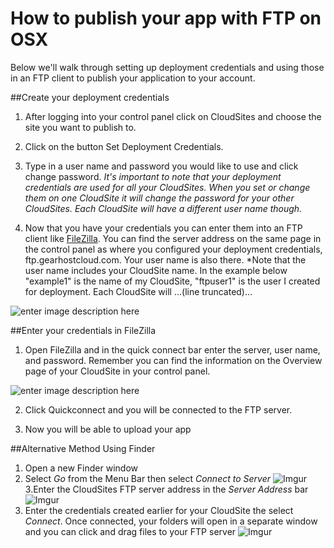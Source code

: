 How to publish your app with FTP on OSX
==================

Below we'll walk through setting up deployment credentials and using those in an FTP client to publish your application to your account. 

##Create your deployment credentials 

 1. After logging into your control panel click on CloudSites and choose the site you want to publish to. 
 
 2. Click on the button Set Deployment Credentials.
 
 3. Type in a user name and password you would like to use and click change password. *It's important to note that your deployment credentials are used for all your CloudSites. When you set or change them on one CloudSite it will change the password for your other CloudSites. Each CloudSite will have a different user name though.* 
 
 4. Now that you have your credentials you can enter them into an FTP client like [FileZilla](https://filezilla-project.org/download.php?type=client). You can find the server address on the same page in the control panel as where you configured your deployment credentials, ftp.gearhostcloud.com. Your user name is also there. *Note that the user name includes your CloudSite name. In the example below "example1" is the name of my CloudSite, "ftpuser1" is the user I created for deployment. Each CloudSite will ...(line truncated)...
 
 ![enter image description here](http://i.imgur.com/G4ifdqG.png)


 
##Enter your credentials in FileZilla
 

 1. Open FileZilla and in the quick connect bar enter the server, user name, and password. Remember you can find the information on the Overview page of your CloudSite in your control panel.
 
 ![enter image description here](http://i.imgur.com/WSXYvMe.png)
 
 2. Click Quickconnect and you will be connected to the FTP server. 
 
 3. Now you will be able to upload your app

##Alternative Method Using Finder

 1. Open a new Finder window
 2. Select *Go* from the Menu Bar then select *Connect to Server*
  ![Imgur](http://i.imgur.com/1U9IuI4.png)
 3.Enter the CloudSites FTP server address in the *Server Address* bar
  ![Imgur](http://i.imgur.com/6wDwy4f.png)
 4. Enter the credentials created earlier for your CloudSite the select *Connect*. Once connected, your folders will open in a separate window and you can click and drag files to your FTP server
  ![Imgur](http://i.imgur.com/iNm0yPu.png)
